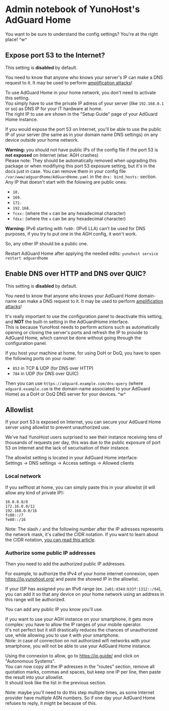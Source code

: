 # Admin notebook of YunoHost's AdGuard Home

You want to be sure to understand the config settings? You're at the right place! ^w^

## Expose port 53 to the Internet?

This setting is **disabled** by default.

You need to know that anyone who knows your server's IP can make a DNS request to it. It may be used to perform [amplification attacks](https://en.wikipedia.org/wiki/Denial-of-service_attack#Amplification)!

To use AdGuard Home in your home network, you don't need to activate this setting.  
You simply have to use the private IP adress of your server (like `192.168.0.1` or so) as DNS IP for your IT hardware at home.  
The right IP to use are shown in the "Setup Guide" page of your AdGuard Home instance.

If you would expose the port 53 on Internet, you'll be able to use the public IP of your server (the same as in your domain name DNS settings) on any device outside your home network.

**Warning:** you should not have public IPs of the config file if the port 53 is **not exposed** on Internet (else: AGH crashes)  
Please note: They should be automatically removed when upgrading this package or when modifiying this port 53 exposure setting, but it's in the docs just in case.
You can remove them in your config file `/var/www/adguardhome/AdGuardHome.yaml` in the `dns: bind_hosts:` section.
Any IP that doesn't start with the folowing are public ones:

- `10.`
- `169.`
- `172.`
- `192.168.`
- `fcxx:` (where the `x` can be any hexadecimal character)
- `fdxx:` (where the `x` can be any hexadecimal character)

**Warning:** IPv6 starting with `fe80:` (IPv6 LLA) can't be used for DNS purposes, if you try to put one in the AGH config, it won't work.

So, any other IP should be a public one.

Restart AdGuard Home after applying the needed edits: `yunohost service restart adguardhome`

## Enable DNS over HTTP and DNS over QUIC?

This setting is **disabled** by default.

You need to know that anyone who knows your AdGuard Home domain-name can make a DNS request to it. It may be used to perform [amplification attacks](https://en.wikipedia.org/wiki/Denial-of-service_attack#Amplification)!

It's really important to use the configuration panel to deactivate this setting, and **NOT** the built-in setting in the AdGuardHome interface.  
This is because YunoHost needs to perform actions such as automatically opening or closing the server's ports and refresh the IP to provide to AdGuard Home, which cannot be done without going through the configuration panel.

If you host your machine at home, for using DoH or DoQ, you have to open the following ports on your router:

- `853` in TCP & UDP (for DNS over HTTP)
- `784` in UDP (for DNS over QUIC)

Then you can use `https://adguard.example.com/dns-query` (where `adguard.example.com` is the domain-name associated to your AdGuard Home) as a DoH or DoQ DNS server for your devices. ^w^

## Allowlist

If your port 53 is exposed on Internet, you can secure your AdGuard Home server using allowlist to prevent unauthorized use.

We've had YunoHost users surprised to see their instance receiving tens of thousands of requests per day, this was due to the public exposure of port 53 on Internet and the lack of securisation of their instance.

The allowlist setting is located in your AdGuard Home interface:  
Settings → DNS settings → Access settings → Allowed clients

### Local network

If you selfhost at home, you can simply paste this in your allowlist (it will allow any kind of private IP):

```text
10.0.0.0/8
172.16.0.0/12
192.168.0.0/16
fc00::/7
fe80::/16
```

Note: The slash `/` and the following number after the IP adresses represents the network mask, it's called the CIDR notation. If you want to learn about the CIDR notation, [you can read this article](https://whatismyipaddress.com/cidr).

### Authorize some public IP addresses

Then you need to add the authorized public IP addresses.

For example, to authorize the IPv4 of your home internet connexion, open <https://ip.yunohost.org/> and paste the showed IP in the allowlist.

If your ISP has assigned you an IPv6 range (ex. `2a01:d34d:b33f:1312::/64`), you can add it so that any device on your home network using an address in this range will be authorized.

You can add any public IP you know you'll use.

If you want to use your AGH instance on your smartphone, it gets more complex: you have to allow the IP ranges of your mobile operator.  
It's not perfect but it still drastically reduces the chances of unauthorized use, while allowing you to use it with your smartphone.  
Note: in case of connection on not authorized wifi networks with your smartphone, you will not be able to use your AdGuard Home instance.

Using the connexion to allow, go to <https://ip.guide/> and click on "Autonomous Systems".  
You can now copy all the IP adresses in the "routes" section, remove all quotation marks, commas and spaces, but keep one IP per line, then paste the result into your allowlist.  
It should look like the list in the previous section.

Note: maybe you'll need to do this step multiple times, as some Internet provider have multiple ASN numbers. So if one day your AdGuard Home refuses to reply, it might be because of this.
